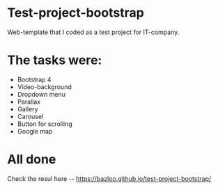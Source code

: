 # Test-project-bootstrap
Web-template that I coded as a test project for IT-company.

# The tasks were:
<ul>
<li>Bootstrap 4</li>
<li>Video-background</li>
<li>Dropdown menu</li>
<li>Parallax</li>
<li>Gallery</li>
<li>Carousel</li>
<li>Button for scrolling</li> 
<li>Google map</li>
</ul>

# All done
Check the resul here -- https://bazloo.github.io/test-project-bootstrap/
